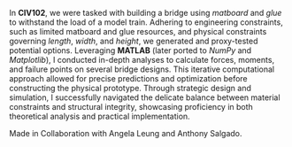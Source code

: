 In **CIV102**, we were tasked with building a bridge using *matboard* and *glue* to withstand the load of a model train. Adhering to engineering constraints, such as limited matboard and glue resources, and physical constraints governing *length*, *width*, and *height*, we generated and proxy-tested potential options. Leveraging **MATLAB** (later ported to *NumPy* and *Matplotlib*), I conducted in-depth analyses to calculate forces, moments, and failure points on several bridge designs. This iterative computational approach allowed for precise predictions and optimization before constructing the physical prototype. Through strategic design and simulation, I successfully navigated the delicate balance between material constraints and structural integrity, showcasing proficiency in both theoretical analysis and practical implementation.

Made in Collaboration with Angela Leung and Anthony Salgado.
